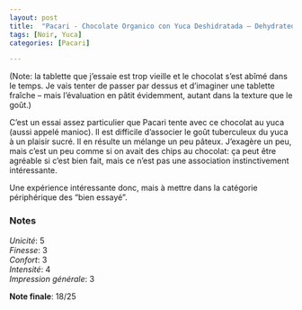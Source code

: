 ```yaml
---
layout: post
title:  "Pacari - Chocolate Organico con Yuca Deshidratada – Dehydrated Cassave - 60% Cacao"
tags: [Noir, Yuca] 
categories: [Pacari]

---
```


(Note: la tablette que j’essaie est trop vieille et le chocolat s’est abîmé dans le temps. Je vais tenter de passer par dessus et d’imaginer une tablette fraîche – mais l’évaluation en pâtit évidemment, autant dans la texture que le goût.)

C’est un essai assez particulier que Pacari tente avec ce chocolat au yuca (aussi appelé manioc). Il est difficile d’associer le goût tuberculeux du yuca à un plaisir sucré. Il en résulte un mélange un peu pâteux. J’exagère un peu, mais c’est un peu comme si on avait des chips au chocolat: ça peut être agréable si c’est bien fait, mais ce n’est pas une association instinctivement intéressante.

Une expérience intéressante donc, mais à mettre dans la catégorie périphérique des “bien essayé”.


### Notes

_Unicité_: 5  
_Finesse_: 3  
_Confort_: 3  
_Intensité_: 4  
_Impression générale_: 3

**Note finale**: 18/25
